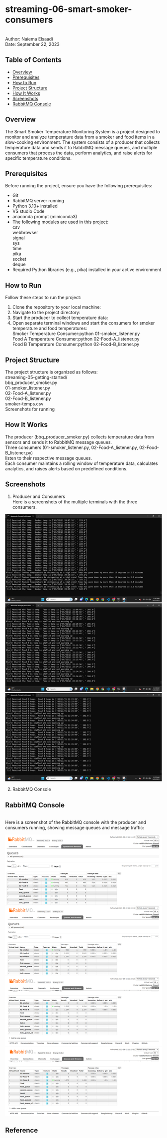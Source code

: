 # streaming-06-smart-smoker-consumers


<br>Author: Naiema Elsaadi
<br>Date: September 22, 2023

## Table of Contents

- [Overview](#overview)
- [Prerequisites](#prerequisites)
- [How to Run](#how-to-run)
- [Project Structure](#project-structure)
- [How It Works](#how-it-works)
- [Screenshots](#screenshots)
- [RabbitMQ Console](#rabbitmq-console)

## Overview

The Smart Smoker Temperature Monitoring System is a project designed to monitor and analyze temperature data from a smoker and food items in a slow-cooking environment. The system consists of a producer that collects temperature data and sends it to RabbitMQ message queues, and multiple consumers that process the data, perform analytics, and raise alerts for specific temperature conditions.

## Prerequisites

Before running the project, ensure you have the following prerequisites:

- Git
- RabbitMQ server running
- Python 3.10+ installed
- VS studio Code
- anaconda prompt (miniconda3)
- The following modules are used in this project:
<br>csv
<br>webbrowser
<br>signal
<br>sys
<br>time
<br>pika 
<br>socket
<br>deque
- Required Python libraries (e.g., pika) installed in your active environment

## How to Run

Follow these steps to run the project:

1. Clone the repository to your local machine:
2. Navigate to the project directory:
3. Start the producer to collect temperature data:
4. Open separate terminal windows and start the consumers for smoker temperature and food temperatures:
<br>Smoker Temperature Consumer:python 01-smoker_listener.py
<br>Food A Temperature Consumer:python 02-Food-A_listener.py
<br>Food B Temperature Consumer:python 02-Food-B_listener.py

## Project Structure

The project structure is organized as follows:
<br>streaming-05-getting-started/
<br> bbq_producer_smoker.py
<br> 01-smoker_listener.py
<br> 02-Food-A_listener.py
<br> 02-Food-B_listener.py
<br> smoker-temps.csv
<br> Screenshots for running 


## How It Works

The producer (bbq_producer_smoker.py) collects temperature data from sensors and sends it to RabbitMQ message queues.
<br>Three consumers (01-smoker_listener.py, 02-Food-A_listener.py, 02-Food-B_listener.py) <br>listen to their respective message queues.
<br>Each consumer maintains a rolling window of temperature data, calculates analytics, and raises alerts based on predefined conditions.

## Screenshots
1. Producer and Consumers
<br>Here is a screenshots of the multiple terminals with the three consumers.

![My Screenshot](smoker_listener.png)
![My Screenshot](foodA_listener.png)
![My Screenshot](foodB_listener.png)

2. RabbitMQ Console
## RabbitMQ Console

<br>Here is a screenshot of the RabbitMQ console with the producer and consumers running, showing message queues and message traffic:

![Streaming in Action](RabbitMQ5.png)
![Streaming in Action](RabbitMQ5_1.png)
![Streaming in Action](RabbitMQ5_2.png)
![Streaming in Action](RabbitMQ5_3.png)


## Reference

